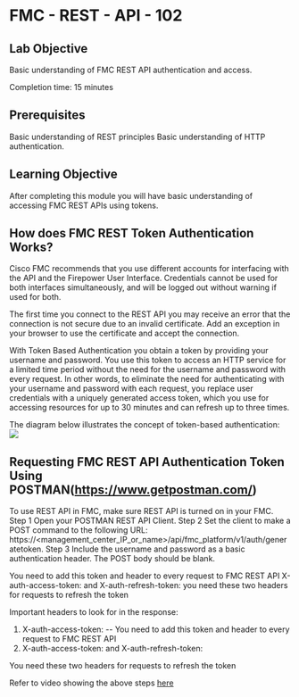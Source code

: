 # FMC - REST - API - 102

## Lab Objective

Basic understanding of FMC REST API authentication and access.  

Completion time: 15 minutes

## Prerequisites
Basic understanding of REST principles
Basic understanding of HTTP authentication.

## Learning Objective
After completing this module you will have basic understanding of accessing FMC REST APIs using tokens.


## How does  FMC REST Token Authentication Works?
Cisco FMC recommends that you use different accounts for interfacing with the API and the Firepower User Interface. Credentials cannot be used for both interfaces simultaneously, and will be logged out without warning if used for both.

The first time you connect to the REST API you may receive an error that the connection is not secure due to an invalid certificate. Add an exception in your browser to use the certificate and accept the connection.

With Token Based Authentication you obtain a token by providing your username and password. You use this token to access an HTTP service for a limited time period without the need for the username and password with every request. In other words, to eliminate the need for authenticating with your username and password with each request, you replace user credentials with a uniquely generated access token, which you use for accessing resources for up to 30 minutes and can refresh up to three times.

The diagram below illustrates the concept of token-based authentication:
![](/posts/files/firepower-restapi-102/assets/images/FMCCallFlow.jpg)

## Requesting FMC REST API Authentication Token Using POSTMAN(https://www.getpostman.com/)
To use REST API in FMC, make sure REST API is turned on in your FMC.
Step 1  	Open your POSTMAN REST API Client.
Step 2  	Set the client to make a POST command to the following URL: https://<management_center_IP_or_name>/api/fmc_platform/v1/auth/generatetoken.
Step 3  	Include the username and password as a basic authentication header. The POST body should be blank.

You need to add this token and header to every request to FMC REST API X-auth-access-token: and X-auth-refresh-token: you need these two headers for requests to refresh the token

Important headers to look for in the response:
1. X-auth-access-token:<authentication token value>  -- You need to add this token and header to every request to FMC REST API
2. X-auth-access-token:<authentication token value> and X-auth-refresh-token:<refresh token value> 

You need these two headers for requests to refresh the token

Refer to video showing the above steps [here](https://youtu.be/jjj6A-5747k)
